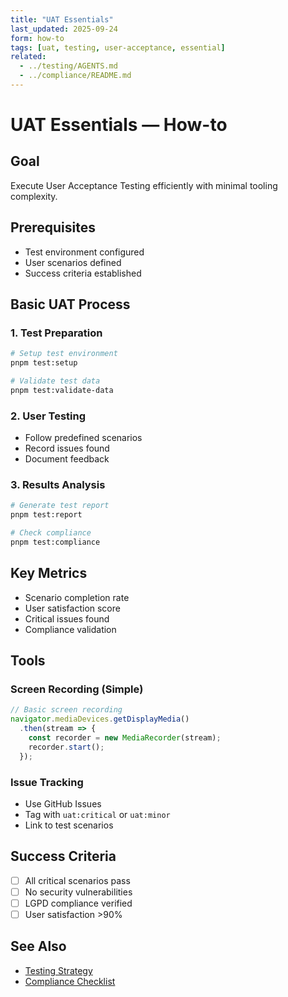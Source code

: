 ```yaml
---
title: "UAT Essentials"
last_updated: 2025-09-24
form: how-to
tags: [uat, testing, user-acceptance, essential]
related:
  - ../testing/AGENTS.md
  - ../compliance/README.md
---
```


# UAT Essentials — How-to

## Goal

Execute User Acceptance Testing efficiently with minimal tooling complexity.

## Prerequisites

- Test environment configured
- User scenarios defined
- Success criteria established

## Basic UAT Process

### 1. Test Preparation

```bash
# Setup test environment
pnpm test:setup

# Validate test data
pnpm test:validate-data
```

### 2. User Testing

- Follow predefined scenarios
- Record issues found
- Document feedback

### 3. Results Analysis

```bash
# Generate test report
pnpm test:report

# Check compliance
pnpm test:compliance
```

## Key Metrics

- Scenario completion rate
- User satisfaction score
- Critical issues found
- Compliance validation

## Tools

### Screen Recording (Simple)

```javascript
// Basic screen recording
navigator.mediaDevices.getDisplayMedia()
  .then(stream => {
    const recorder = new MediaRecorder(stream);
    recorder.start();
  });
```

### Issue Tracking

- Use GitHub Issues
- Tag with `uat:critical` or `uat:minor`
- Link to test scenarios

## Success Criteria

- [ ] All critical scenarios pass
- [ ] No security vulnerabilities
- [ ] LGPD compliance verified
- [ ] User satisfaction >90%

## See Also

- [Testing Strategy](../testing/AGENTS.md)
- [Compliance Checklist](../compliance/README.md)
